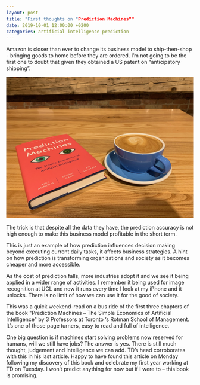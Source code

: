 ```yaml
---
layout: post
title: "First thoughts on "Prediction Machines""
date: 2019-10-01 12:00:00 +0200
categories: artificial intelligence prediction
---
```


Amazon is closer than ever to change its business model to ship-then-shop - bringing goods to home before they are ordered. 
I’m not going to be the first one to doubt that given they obtained a US patent on “anticipatory shipping”. 

<p align="center"><img src="/images/posts/prediction-machines.jpg" alt="Read and Drink Coffee"></p>

<!-- more -->

The trick is that despite all the data they have, the prediction accuracy is not high enough to make this business model profitable in the 
short term.  

This is just an example of how prediction influences decision making beyond executing current daily tasks, it affects business strategies. 
A hint on how prediction is transforming organizations and society as it becomes cheaper and more accessible.    

As the cost of prediction falls, more industries adopt it and we see it being applied in a wider range of activities. I remember it being 
used for image recognition at UCL and now it runs every time I look at my iPhone and it unlocks. There is no limit of how we can use it 
for the good of society. 

This was a quick weekend-read on a bus ride of the first three chapters of the book "Prediction Machines – The Simple Economics of 
Artificial Intelligence" by 3 Professors at Toronto ‘s Rotman School of Management. It’s one of those page turners, easy to read and full 
of intelligence.  

One big question is if machines start solving problems now reserved for humans, will we still have jobs? The answer is yes. There is still 
much thought, judgement and intelligence we can add. TD’s head corroborates with this in his last article. Happy to have found this 
article on Monday following my discovery of this book and celebrate my first year working at TD on Tuesday. I won’t predict anything for 
now but if I were to – this book is promising. 
